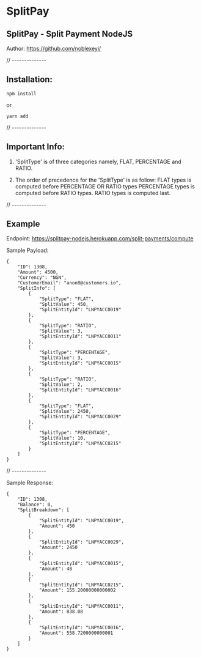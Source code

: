 # SplitPay
## SplitPay - Split Payment NodeJS

Author: https://github.com/noblexeyi/

// --------------

## Installation:

```
npm install
```

or

```
yarn add
```

// --------------

## Important Info:
1. 'SplitType' is of three categories namely, FLAT, PERCENTAGE and RATIO.

2. The order of precedence for the 'SplitType' is as follow:
    FLAT types is computed before PERCENTAGE OR RATIO types
    PERCENTAGE types is computed before RATIO types.
    RATIO types is computed last.

// --------------

## Example

Endpoint: https://splitpay-nodejs.herokuapp.com/split-payments/compute

Sample Payload:

```
{
    "ID": 1308,
    "Amount": 4500,
    "Currency": "NGN",
    "CustomerEmail": "anon8@customers.io",
    "SplitInfo": [
        {
            "SplitType": "FLAT",
            "SplitValue": 450,
            "SplitEntityId": "LNPYACC0019"
        },
        {
            "SplitType": "RATIO",
            "SplitValue": 3,
            "SplitEntityId": "LNPYACC0011"
        },
        {
            "SplitType": "PERCENTAGE",
            "SplitValue": 3,
            "SplitEntityId": "LNPYACC0015"
        },
        {
            "SplitType": "RATIO",
            "SplitValue": 2,
            "SplitEntityId": "LNPYACC0016"
        },
        {
            "SplitType": "FLAT",
            "SplitValue": 2450,
            "SplitEntityId": "LNPYACC0029"
        },
        {
            "SplitType": "PERCENTAGE",
            "SplitValue": 10,
            "SplitEntityId": "LNPYACC0215"
        }
    ]
}
```

// --------------

Sample Response:

```
{
    "ID": 1308,
    "Balance": 0,
    "SplitBreakdown": [
        {
            "SplitEntityId": "LNPYACC0019",
            "Amount": 450
        },
        {
            "SplitEntityId": "LNPYACC0029",
            "Amount": 2450
        },
        {
            "SplitEntityId": "LNPYACC0015",
            "Amount": 48
        },
        {
            "SplitEntityId": "LNPYACC0215",
            "Amount": 155.20000000000002
        },
        {
            "SplitEntityId": "LNPYACC0011",
            "Amount": 838.08
        },
        {
            "SplitEntityId": "LNPYACC0016",
            "Amount": 558.7200000000001
        }
    ]
}
```